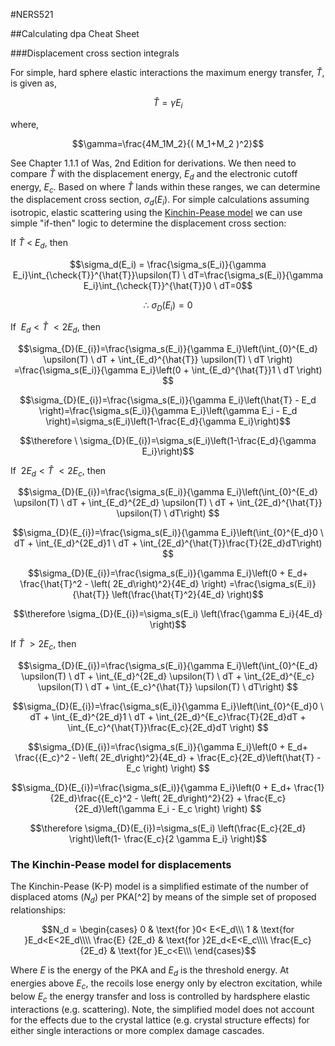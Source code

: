 #NERS521

##Calculating dpa Cheat Sheet

###Displacement cross section integrals

For simple, hard sphere elastic interactions the maximum energy transfer, $\hat{T}$, is given as,

$$\hat{T}=\gamma E_i$$

where,

$$\gamma=\frac{4M_1M_2}{( M_1+M_2 )^2}$$

See Chapter 1.1.1 of Was, 2nd Edition for derivations. We then need to compare $\hat{T}$ with the displacement energy, $E_d$ and the electronic cutoff energy, $E_c$. Based on where $\hat{T}$ lands within these ranges, we can determine the displacement cross section, $\sigma_d(E_i)$. For simple calculations assuming isotropic, elastic scattering using the [Kinchin-Pease model](#KPmodel) we can use simple "if-then" logic to determine the displacement cross section:

If $\hat{T} \ < \ E_d$, then

$$\sigma_d(E_i) = \frac{\sigma_s(E_i)}{\gamma E_i}\int_{\check{T}}^{\hat{T}}\upsilon(T) \ dT=\frac{\sigma_s(E_i)}{\gamma E_i}\int_{\check{T}}^{\hat{T}}0 \ dT=0$$

$$\therefore \ \sigma_{D}(E_{i})=0$$

If  $\ E_d < \hat{T} \ < 2E_d$, then

$$\sigma_{D}(E_{i})=\frac{\sigma_s(E_i)}{\gamma E_i}\left(\int_{0}^{E_d} \upsilon(T) \ dT + \int_{E_d}^{\hat{T}} \upsilon(T) \ dT \right) =\frac{\sigma_s(E_i)}{\gamma E_i}\left(0 + \int_{E_d}^{\hat{T}}1 \ dT \right) $$

$$\sigma_{D}(E_{i})=\frac{\sigma_s(E_i)}{\gamma E_i}\left(\hat{T} - E_d \right)=\frac{\sigma_s(E_i)}{\gamma E_i}\left(\gamma E_i - E_d \right)=\sigma_s(E_i)\left(1-\frac{E_d}{\gamma E_i}\right)$$

$$\therefore \ \sigma_{D}(E_{i})=\sigma_s(E_i)\left(1-\frac{E_d}{\gamma E_i}\right)$$

If  $\ 2E_d < \hat{T} \ < 2E_c$, then

$$\sigma_{D}(E_{i})=\frac{\sigma_s(E_i)}{\gamma E_i}\left(\int_{0}^{E_d} \upsilon(T) \ dT + \int_{E_d}^{2E_d} \upsilon(T)  \ dT + \int_{2E_d}^{\hat{T}} \upsilon(T) \ dT\right) $$

$$\sigma_{D}(E_{i})=\frac{\sigma_s(E_i)}{\gamma E_i}\left(\int_{0}^{E_d}0 \ dT + \int_{E_d}^{2E_d}1 \ dT + \int_{2E_d}^{\hat{T}}\frac{T}{2E_d}dT\right) $$

$$\sigma_{D}(E_{i})=\frac{\sigma_s(E_i)}{\gamma E_i}\left(0 + E_d+ \frac{\hat{T}^2 - \left( 2E_d\right)^2}{4E_d} \right) =\frac{\sigma_s(E_i)}{\hat{T}} \left(\frac{\hat{T}^2}{4E_d} \right)$$

$$\therefore \sigma_{D}(E_{i})=\sigma_s(E_i) \left(\frac{\gamma E_i}{4E_d} \right)$$

If  $\hat{T} \ > 2E_c$, then

$$\sigma_{D}(E_{i})=\frac{\sigma_s(E_i)}{\gamma E_i}\left(\int_{0}^{E_d} \upsilon(T) \ dT + \int_{E_d}^{2E_d} \upsilon(T)  \ dT + \int_{2E_d}^{E_c} \upsilon(T) \ dT + \int_{E_c}^{\hat{T}} \upsilon(T) \ dT\right)  $$

$$\sigma_{D}(E_{i})=\frac{\sigma_s(E_i)}{\gamma E_i}\left(\int_{0}^{E_d}0 \ dT + \int_{E_d}^{2E_d}1 \ dT + \int_{2E_d}^{E_c}\frac{T}{2E_d}dT + \int_{E_c}^{\hat{T}}\frac{E_c}{2E_d}dT \right) $$

$$\sigma_{D}(E_{i})=\frac{\sigma_s(E_i)}{\gamma E_i}\left(0 + E_d+ \frac{{E_c}^2 - \left( 2E_d\right)^2}{4E_d} + \frac{E_c}{2E_d}\left(\hat{T} - E_c \right) \right) $$

$$\sigma_{D}(E_{i})=\frac{\sigma_s(E_i)}{\gamma E_i}\left(0 + E_d+ \frac{1}{2E_d}\frac{{E_c}^2 - \left( 2E_d\right)^2}{2} + \frac{E_c}{2E_d}\left(\gamma E_i - E_c \right) \right) $$

$$\therefore \sigma_{D}(E_{i})=\sigma_s(E_i) \left(\frac{E_c}{2E_d} \right)\left(1- \frac{E_c}{2 \gamma E_i} \right)$$

### The Kinchin-Pease model for displacements <a id="KPmodel"></a>

The Kinchin-Pease (K-P) model is a simplified estimate of the number of displaced atoms ($N_d$) per PKA[^2] by means of the simple set of proposed relationships:

$$N_d = \begin{cases}
  0 & \text{for }0< E<E_d\\\  
  1 & \text{for }E_d<E<2E_d\\\\
  \frac{E} {2E_d} &   \text{for }2E_d<E<E_c\\\\
  \frac{E_c} {2E_d} & \text{for }E_c<E\\\
\end{cases}$$

Where $E$ is the energy of the PKA and $E_d$ is the threshold energy. At energies above $E_c$, the recoils lose energy only by electron excitation, while below $E_c$ the energy transfer and loss is controlled by hardsphere elastic interactions (e.g. scattering). Note, the simplified model does not account for the effects due to the crystal lattice (e.g. crystal structure effects) for either single interactions or more complex damage cascades.
